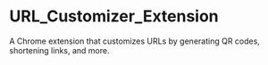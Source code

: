 # URL_Customizer_Extension
A Chrome extension that customizes URLs by generating QR codes, shortening links, and more.
